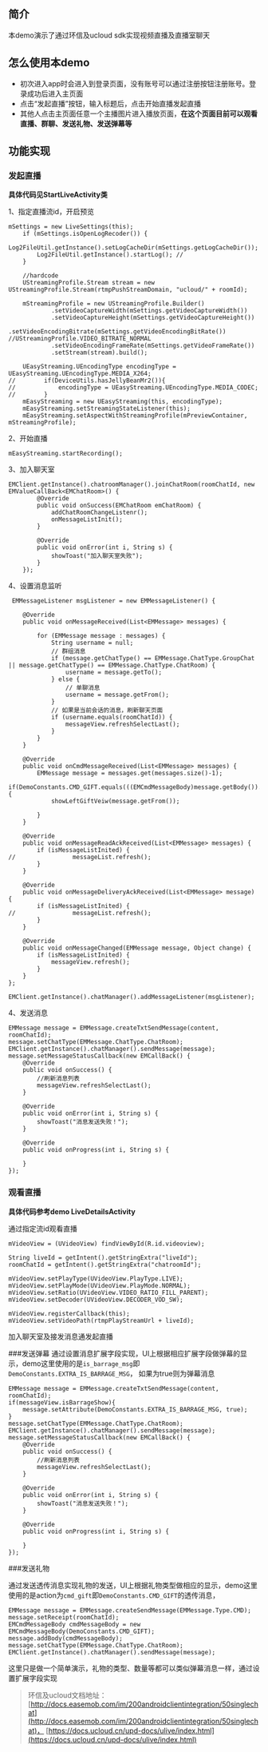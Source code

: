 ## 简介 ##
本demo演示了通过环信及ucloud sdk实现视频直播及直播室聊天

## 怎么使用本demo ##
- 初次进入app时会进入到登录页面，没有账号可以通过注册按钮注册账号。登录成功后进入主页面
- 点击“发起直播”按钮，输入标题后，点击开始直播发起直播
- 其他人点击主页面任意一个主播图片进入播放页面，**在这个页面目前可以观看直播、群聊、发送礼物、发送弹幕等**

## 功能实现 ##



### 发起直播
**具体代码见StartLiveActivity类**

1、指定直播流id，开启预览
	
 	mSettings = new LiveSettings(this);
        if (mSettings.isOpenLogRecoder()) {
            Log2FileUtil.getInstance().setLogCacheDir(mSettings.getLogCacheDir());
            Log2FileUtil.getInstance().startLog(); //
        }

        //hardcode
        UStreamingProfile.Stream stream = new UStreamingProfile.Stream(rtmpPushStreamDomain, "ucloud/" + roomId);

        mStreamingProfile = new UStreamingProfile.Builder()
                .setVideoCaptureWidth(mSettings.getVideoCaptureWidth())
                .setVideoCaptureHeight(mSettings.getVideoCaptureHeight())
                .setVideoEncodingBitrate(mSettings.getVideoEncodingBitRate()) //UStreamingProfile.VIDEO_BITRATE_NORMAL
                .setVideoEncodingFrameRate(mSettings.getVideoFrameRate())
                .setStream(stream).build();

        UEasyStreaming.UEncodingType encodingType = UEasyStreaming.UEncodingType.MEDIA_X264;
	//        if(DeviceUtils.hasJellyBeanMr2()){
	//            encodingType = UEasyStreaming.UEncodingType.MEDIA_CODEC;
	//        }
        mEasyStreaming = new UEasyStreaming(this, encodingType);
        mEasyStreaming.setStreamingStateListener(this);
        mEasyStreaming.setAspectWithStreamingProfile(mPreviewContainer, mStreamingProfile);
2、开始直播
	
	mEasyStreaming.startRecording();

3、加入聊天室

	EMClient.getInstance().chatroomManager().joinChatRoom(roomChatId, new EMValueCallBack<EMChatRoom>() {
            @Override
            public void onSuccess(EMChatRoom emChatRoom) {
                addChatRoomChangeListenr();
                onMessageListInit();
            }

            @Override
            public void onError(int i, String s) {
                showToast("加入聊天室失败");
            }
        });

4、设置消息监听

	 EMMessageListener msgListener = new EMMessageListener() {

        @Override
        public void onMessageReceived(List<EMMessage> messages) {

            for (EMMessage message : messages) {
                String username = null;
                // 群组消息
                if (message.getChatType() == EMMessage.ChatType.GroupChat || message.getChatType() == EMMessage.ChatType.ChatRoom) {
                    username = message.getTo();
                } else {
                    // 单聊消息
                    username = message.getFrom();
                }
                // 如果是当前会话的消息，刷新聊天页面
                if (username.equals(roomChatId)) {
                    messageView.refreshSelectLast();
                }
            }
        }

        @Override
        public void onCmdMessageReceived(List<EMMessage> messages) {
            EMMessage message = messages.get(messages.size()-1);
            if(DemoConstants.CMD_GIFT.equals(((EMCmdMessageBody)message.getBody()).action())){
                showLeftGiftVeiw(message.getFrom());

            }
        }

        @Override
        public void onMessageReadAckReceived(List<EMMessage> messages) {
            if (isMessageListInited) {
	//                messageList.refresh();
            }
        }

        @Override
        public void onMessageDeliveryAckReceived(List<EMMessage> message) {
            if (isMessageListInited) {
	//                messageList.refresh();
            }
        }

        @Override
        public void onMessageChanged(EMMessage message, Object change) {
            if (isMessageListInited) {
                messageView.refresh();
            }
        }
    };

	EMClient.getInstance().chatManager().addMessageListener(msgListener);

4、发送消息

    EMMessage message = EMMessage.createTxtSendMessage(content, roomChatId);
    message.setChatType(EMMessage.ChatType.ChatRoom);
    EMClient.getInstance().chatManager().sendMessage(message);
    message.setMessageStatusCallback(new EMCallBack() {
        @Override
        public void onSuccess() {
			//刷新消息列表
            messageView.refreshSelectLast();
        }

        @Override
        public void onError(int i, String s) {
            showToast("消息发送失败！");
        }

        @Override
        public void onProgress(int i, String s) {

        }
    });

### 观看直播
**具体代码参考demo LiveDetailsActivity**

通过指定流id观看直播

    mVideoView = (UVideoView) findViewById(R.id.videoview);

    String liveId = getIntent().getStringExtra("liveId");
    roomChatId = getIntent().getStringExtra("chatroomId");

    mVideoView.setPlayType(UVideoView.PlayType.LIVE);
    mVideoView.setPlayMode(UVideoView.PlayMode.NORMAL);
    mVideoView.setRatio(UVideoView.VIDEO_RATIO_FILL_PARENT);
    mVideoView.setDecoder(UVideoView.DECODER_VOD_SW);

    mVideoView.registerCallback(this);
    mVideoView.setVideoPath(rtmpPlayStreamUrl + liveId);

加入聊天室及接发消息通发起直播



###发送弹幕
通过设置消息扩展字段实现，UI上根据相应扩展字段做弹幕的显示，demo这里使用的是`is_barrage_msg`即`DemoConstants.EXTRA_IS_BARRAGE_MSG`，
如果为true则为弹幕消息

	EMMessage message = EMMessage.createTxtSendMessage(content, roomChatId);
    if(messageView.isBarrageShow){
        message.setAttribute(DemoConstants.EXTRA_IS_BARRAGE_MSG, true);
    }
    message.setChatType(EMMessage.ChatType.ChatRoom);
    EMClient.getInstance().chatManager().sendMessage(message);
    message.setMessageStatusCallback(new EMCallBack() {
        @Override
        public void onSuccess() {
            //刷新消息列表
            messageView.refreshSelectLast();
        }

        @Override
        public void onError(int i, String s) {
            showToast("消息发送失败！");
        }

        @Override
        public void onProgress(int i, String s) {

        }
    });


###发送礼物

通过发送透传消息实现礼物的发送，UI上根据礼物类型做相应的显示，demo这里使用的是action为`cmd_gift`即`DemoConstants.CMD_GIFT`的透传消息，


	EMMessage message = EMMessage.createSendMessage(EMMessage.Type.CMD);
    message.setReceipt(roomChatId);
    EMCmdMessageBody cmdMessageBody = new EMCmdMessageBody(DemoConstants.CMD_GIFT);
    message.addBody(cmdMessageBody);
    message.setChatType(EMMessage.ChatType.ChatRoom);
    EMClient.getInstance().chatManager().sendMessage(message);

这里只是做一个简单演示，礼物的类型、数量等都可以类似弹幕消息一样，通过设置扩展字段实现


> 环信及ucloud文档地址：[http://docs.easemob.com/im/200androidclientintegration/50singlechat](http://docs.easemob.com/im/200androidclientintegration/50singlechat)，
> [https://docs.ucloud.cn/upd-docs/ulive/index.html](https://docs.ucloud.cn/upd-docs/ulive/index.html)